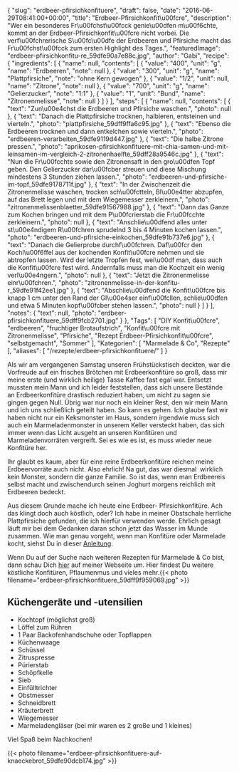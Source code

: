 {
    "slug": "erdbeer-pfirsichkonfituere",
    "draft": false,
    "date": "2016-06-29T08:41:00+00:00",
    "title": "Erdbeer-Pfirsichkonfit\u00fcre",
    "description": "Wer ein besonderes Fr\u00fchst\u00fcck genie\u00dfen m\u00f6chte, kommt an der Erdbeer-Pfirsichkonfit\u00fcre nicht vorbei. Die verf\u00fchrerische S\u00fc\u00dfe der Erdbeeren und Pfirsiche macht das Fr\u00fchst\u00fcck zum ersten Highlight des Tages.",
    "featuredImage": "erdbeer-pfirsichkonfitu-re_59dfe90a7e88c.jpg",
    "author": "Gabi",
    "recipe": {
        "ingredients": [
            {
                "name": null,
                "contents": [
                    {
                        "value": "400",
                        "unit": "g",
                        "name": "Erdbeeren",
                        "note": null
                    },
                    {
                        "value": "300",
                        "unit": "g",
                        "name": "Plattpfirsiche",
                        "note": "ohne Kern gewogen"
                    },
                    {
                        "value": "1\/2",
                        "unit": null,
                        "name": "Zitrone",
                        "note": null
                    },
                    {
                        "value": "700",
                        "unit": "g",
                        "name": "Gelierzucker",
                        "note": "1:1"
                    },
                    {
                        "value": "1",
                        "unit": "Bund",
                        "name": "Zitronenmelisse",
                        "note": null
                    }
                ]
            }
        ],
        "steps": [
            {
                "name": null,
                "contents": [
                    {
                        "text": "Zun\u00e4chst die Erdbeeren und Pfirsiche waschen.",
                        "photo": null
                    },
                    {
                        "text": "Danach die Plattpfirsiche trocknen, halbieren, entsteinen und vierteln.",
                        "photo": "plattpfirsiche_59dff9ffa6c95.jpg"
                    },
                    {
                        "text": "Ebenso die Erdbeeren trocknen und dann entkelchen sowie vierteln.",
                        "photo": "erdbeeren-verarbeiten_59dfe9119d447.jpg"
                    },
                    {
                        "text": "Die halbe Zitrone pressen.",
                        "photo": "aprikosen-pfirsichkonfituere-mit-chia-samen-und-mit-leinsamen-im-vergleich-2-zitronenhaelfte_59dff28a9546c.jpg"
                    },
                    {
                        "text": "Nun die Fr\u00fcchte sowie den Zitronensaft in den gro\u00dfen Topf geben. Den Gelierzucker dar\u00fcber streuen und diese Mischung mindestens 3 Stunden ziehen lassen.",
                        "photo": "erdbeeren-und-pfirsiche-im-topf_59dfe9178711f.jpg"
                    },
                    {
                        "text": "In der Zwischenzeit die Zitronenmelisse waschen, trocken sch\u00fctteln, Bl\u00e4tter abzupfen, auf das Brett legen und mit dem Wiegemesser zerkleinern.",
                        "photo": "zitronenmelissenblaetter_59dfe91567988.jpg"
                    },
                    {
                        "text": "Dann das Ganze zum Kochen bringen und mit dem P\u00fcrierstab die Fr\u00fcchte zerkleinern.",
                        "photo": null
                    },
                    {
                        "text": "Anschlie\u00dfend alles unter st\u00e4ndigem R\u00fchren sprudelnd 3 bis 4 Minuten kochen lassen.",
                        "photo": "erdbeeren-und-pfirsiche-einkochen_59dfe91b737e6.jpg"
                    },
                    {
                        "text": "Danach die Gelierprobe durchf\u00fchren. Daf\u00fcr den Kochl\u00f6ffel aus der kochenden Konfit\u00fcre nehmen und sie abtropfen lassen. Wird der letzte Tropfen fest, wei\u00df man, dass auch die Konfit\u00fcre fest wird. Andernfalls muss man die Kochzeit ein wenig verl\u00e4ngern.",
                        "photo": null
                    },
                    {
                        "text": "Jetzt die Zitronenmelisse einr\u00fchren.",
                        "photo": "zitronenmelisse-in-der-konfitu-r_59dfe91f42ee1.jpg"
                    },
                    {
                        "text": "Abschlie\u00dfend die Konfit\u00fcre bis knapp 1 cm unter den Rand der Gl\u00e4ser einf\u00fcllen, schlie\u00dfen und etwa 5 Minuten kopf\u00fcber stehen lassen.",
                        "photo": null
                    }
                ]
            }
        ],
        "notes": {
            "text": null,
            "photo": "erdbeer-pfirsichkonfituere_59dff9fcb2701.jpg"
        }
    },
    "Tags": [
        "DIY Konfit\u00fcre",
        "erdbeeren",
        "fruchtiger Brotaufstrich",
        "Konfit\u00fcre mit Zitronenmelisse",
        "Pfirsiche",
        "Rezept Erdbeer-Pfirsichkonfit\u00fcre",
        "selbstgemacht",
        "Sommer"
    ],
    "Kategorien": [
        "Marmelade &amp; Co",
        "Rezepte"
    ],
    "aliases": [
        "\/rezepte\/erdbeer-pfirsichkonfituere\/"
    ]
}

Als wir am vergangenen Samstag unseren Frühstückstisch deckten, war die Vorfreude auf ein frisches Brötchen mit Erdbeerkonfitüre so groß, dass mir meine erste (und wirklich heilige) Tasse Kaffee fast egal war. Entsetzt mussten mein Mann und ich leider feststellen, dass sich unsere Bestände an Erdbeerkonfitüre drastisch reduziert haben, um nicht zu sagen sie gingen gegen Null. Übrig war nur noch ein kleiner Rest, den wir mein Mann und ich uns schließlich geteilt haben. So kann es gehen. Ich glaube fast wir haben nicht nur ein Keksmonster im Haus, sondern irgendwie muss sich auch ein Marmeladenmonster in unserem Keller versteckt haben, das sich immer wenn das Licht ausgeht an unseren Konfitüren und Marmeladenvorräten vergreift. Sei es wie es ist, es muss wieder neue Konfitüre her.

Ihr glaubt es kaum, aber für eine reine Erdbeerkonfitüre reichen meine Erdbeervorräte auch nicht. Also ehrlich! Na gut, das war diesmal  wirklich kein Monster, sondern die ganze Familie. So ist das, wenn man Erdbeereis selbst macht und zwischendurch seinen Joghurt morgens reichlich mit Erdbeeren bedeckt.

Aus diesem Grunde mache ich heute eine Erdbeer- Pfirsichkonfitüre. Ach das klingt doch auch köstlich, oder? Ich habe in meiner Obstschale herrliche Plattpfirsiche gefunden, die ich hierfür verwenden werde. Ehrlich gesagt läuft mir bei dem Gedanken daran schon jetzt das Wasser im Munde zusammen. Wie man genau vorgeht, wenn man Konfitüre oder Marmelade kocht, siehst Du in dieser [Anleitung][1].

Wenn Du auf der Suche nach weiteren Rezepten für Marmelade & Co bist, dann schau Dich [hier][2] auf meiner Webseite um. Hier findest Du weitere köstliche Konfitüren, Pflaumenmus und vieles mehr.{{< photo filename="erdbeer-pfirsichkonfituere_59dff9f959069.jpg" >}}

## Küchengeräte und -utensilien

 * Kochtopf (möglichst groß)
 * Löffel zum Rühren
 * 1 Paar Backofenhandschuhe oder Topflappen
 * Küchenwaage
 * Schüssel
 * Zitruspresse
 * Pürierstab
 * Schöpfkelle
 * Sieb
 * Einfülltrichter
 * Obstmesser
 * Schneidbrett
 * Kräuterbrett
 * Wiegemesser
 * Marmeladengläser (bei mir waren es 2 große und 1 kleines)

Viel Spaß beim Nachkochen!

{{< photo filename="erdbeer-pfirsichkonfituere-auf-knaeckebrot_59dfe90dcb174.jpg" >}}

 [1]: https://kochfokus.de/rezepte/erdbeermarmelade-selbst-gemacht/
 [2]: https://kochfokus.de/rezepte/marmelade-rezepte/